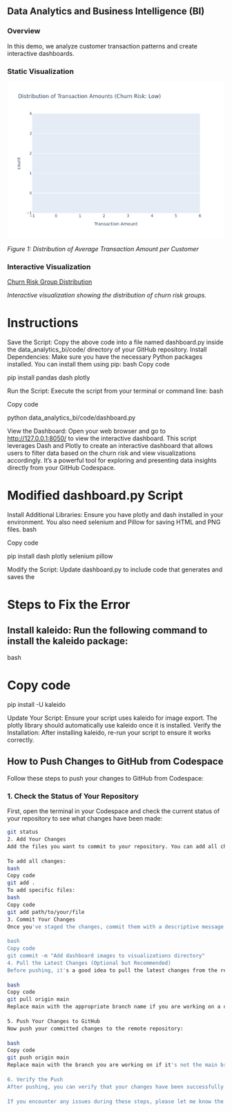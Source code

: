 ## Data Analytics and Business Intelligence (BI)

### Overview

In this demo, we analyze customer transaction patterns and create interactive dashboards.

### Static Visualization

![Dashboard Overview](visualizations/dashboard_overview.png)

*Figure 1: Distribution of Average Transaction Amount per Customer*

### Interactive Visualization

[Churn Risk Group Distribution](visualizations/dashboard_interactive.html)

*Interactive visualization showing the distribution of churn risk groups.*

# Instructions
Save the Script: Copy the above code into a file named dashboard.py inside the data_analytics_bi/code/ directory of your GitHub repository.
Install Dependencies: Make sure you have the necessary Python packages installed. You can install them using pip:
bash
Copy code
   
   
   pip install pandas dash plotly

   
Run the Script: Execute the script from your terminal or command line:
bash

Copy code

   python data_analytics_bi/code/dashboard.py
   
View the Dashboard: Open your web browser and go to http://127.0.0.1:8050/ to view the interactive dashboard.
This script leverages Dash and Plotly to create an interactive dashboard that allows users to filter data based on the churn risk and view visualizations accordingly. It’s a powerful tool for exploring and presenting data insights directly from your GitHub Codespace.

# Modified dashboard.py Script
Install Additional Libraries: Ensure you have plotly and dash installed in your environment. You also need selenium and Pillow for saving HTML and PNG files.
bash


Copy code

   pip install dash plotly selenium pillow
   
Modify the Script: Update dashboard.py to include code that generates and saves the 

# Steps to Fix the Error
## Install kaleido: Run the following command to install the kaleido package:
bash
# Copy code

  pip install -U kaleido

Update Your Script: Ensure your script uses kaleido for image export. The plotly library should automatically use kaleido once it is installed.
Verify the Installation: After installing kaleido, re-run your script to ensure it works correctly.
## How to Push Changes to GitHub from Codespace

Follow these steps to push your changes to GitHub from Codespace:

### 1. Check the Status of Your Repository

First, open the terminal in your Codespace and check the current status of your repository to see what changes have been made:

```bash
git status
2. Add Your Changes
Add the files you want to commit to your repository. You can add all changes or specify particular files:

To add all changes:
bash
Copy code
git add .
To add specific files:
bash
Copy code
git add path/to/your/file
3. Commit Your Changes
Once you've staged the changes, commit them with a descriptive message:

bash
Copy code
git commit -m "Add dashboard images to visualizations directory"
4. Pull the Latest Changes (Optional but Recommended)
Before pushing, it's a good idea to pull the latest changes from the remote repository to ensure that your local branch is up to date:

bash
Copy code
git pull origin main
Replace main with the appropriate branch name if you are working on a different branch.

5. Push Your Changes to GitHub
Now push your committed changes to the remote repository:

bash
Copy code
git push origin main
Replace main with the branch you are working on if it's not the main branch.

6. Verify the Push
After pushing, you can verify that your changes have been successfully pushed by checking your GitHub repository on the GitHub website.

If you encounter any issues during these steps, please let me know the specific error message, and I can help troubleshoot!
